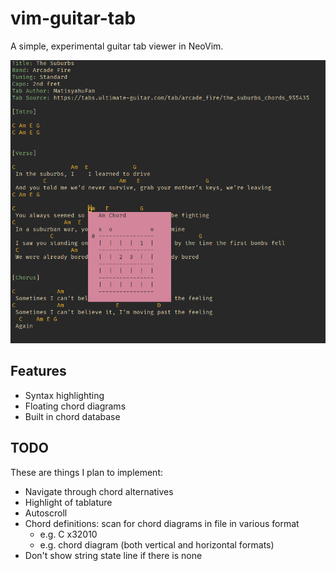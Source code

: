 # vim-guitar-tab

A simple, experimental guitar tab viewer in NeoVim.

![vim-guitar-tab example](screenshots/example.png)

## Features

* Syntax highlighting
* Floating chord diagrams
* Built in chord database

## TODO

These are things I plan to implement:

* Navigate through chord alternatives
* Highlight of tablature
* Autoscroll
* Chord definitions: scan for chord diagrams in file in various format
    * e.g. C x32010 
    * e.g. chord diagram (both vertical and horizontal formats)
* Don't show string state line if there is none

